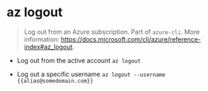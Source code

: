# az logout
> Log out from an Azure subscription.
> Part of `azure-cli`.
> More information: <https://docs.microsoft.com/cli/azure/reference-index#az_logout>.

- Log out from the active account
`az logout`

- Log out a specific username
`az logout --username {{alias@somedomain.com}}`
